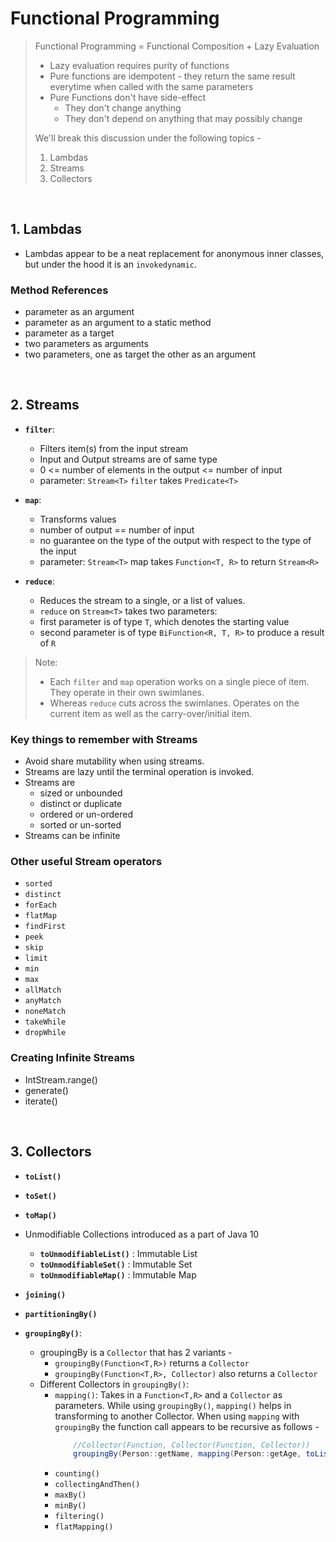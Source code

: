 # Functional Programming

> Functional Programming = Functional Composition + Lazy Evaluation
> - Lazy evaluation requires purity of functions
> - Pure functions are idempotent - they return the same result everytime when called with the same parameters
> - Pure Functions don't have side-effect
>   - They don't change anything
>   - They don't depend on anything that may possibly change
>
> We'll break this discussion under the following topics -
>   1. Lambdas
>   2. Streams
>   3. Collectors 

<br/>

## 1. Lambdas
- Lambdas appear to be a neat replacement for anonymous inner classes, but under the hood it is an `invokedynamic`.

### Method References
- parameter as an argument
- parameter as an argument to a static method
- parameter as a target
- two parameters as arguments
- two parameters, one as target the other as an argument

<br/> 
    
## 2. Streams        
- **`filter`**:
    - Filters item(s) from the input stream
    - Input and Output streams are of same type 
    - 0 <= number of elements in the output <= number of input
    - parameter: `Stream<T>` `filter` takes `Predicate<T>`
    
- **`map`**:
    - Transforms values
    - number of output == number of input
    - no guarantee on the type of the output with respect to the type of the input
    - parameter:  `Stream<T>` map takes `Function<T, R>` to return `Stream<R>`
    
- **`reduce`**:
    - Reduces the stream to a single, or a list of values.
    - `reduce` on `Stream<T>` takes two parameters:
    - first parameter is of type `T`, which denotes the starting value
    - second parameter is of type `BiFunction<R, T, R>` to produce a result of `R`
     
> Note:
> - Each `filter` and `map` operation works on a single piece of item. They operate in their own swimlanes.
> - Whereas `reduce` cuts across the swimlanes. Operates on the current item as well as the carry-over/initial item.

### Key things to remember with Streams
- Avoid share mutability when using streams.
- Streams are lazy until the terminal operation is invoked.    
- Streams are 
    - sized or unbounded
    - distinct or duplicate
    - ordered or un-ordered
    - sorted or un-sorted
- Streams can be infinite

### Other useful Stream operators

- `sorted`
- `distinct`
- `forEach`
- `flatMap`
- `findFirst`
- `peek`
- `skip`
- `limit`
- `min`
- `max`
- `allMatch`
- `anyMatch`
- `noneMatch`
- `takeWhile`
- `dropWhile`

### Creating Infinite Streams

- IntStream.range()
- generate()
- iterate()

<br/>
    
## 3. Collectors     
- **`toList()`**
- **`toSet()`**
- **`toMap()`** 

- Unmodifiable Collections introduced as a part of Java 10
    - **`toUnmodifiableList()`** : Immutable List 
    - **`toUnmodifiableSet()`** : Immutable Set
    - **`toUnmodifiableMap()`** : Immutable Map

- **`joining()`**

- **`partitioningBy()`**        

- **`groupingBy()`**: 
    - groupingBy is a `Collector` that has 2 variants -
        - `groupingBy(Function<T,R>)` returns a `Collector`
        - `groupingBy(Function<T,R>, Collector)` also returns a `Collector`
    - Different Collectors in `groupingBy()`: 
        - `mapping()`: Takes in a `Function<T,R>` and a `Collector` as parameters. While using `groupingBy()`, `mapping()` helps in transforming to another Collector. When using `mapping` with `groupingBy` the function call appears to be recursive as follows -
           ```java
               //Collector(Function, Collector(Function, Collector))
               groupingBy(Person::getName, mapping(Person::getAge, toList()))       
          ```
        - `counting()` 
        - `collectingAndThen()`
        - `maxBy()`
        - `minBy()`
        - `filtering()`
        - `flatMapping()`
